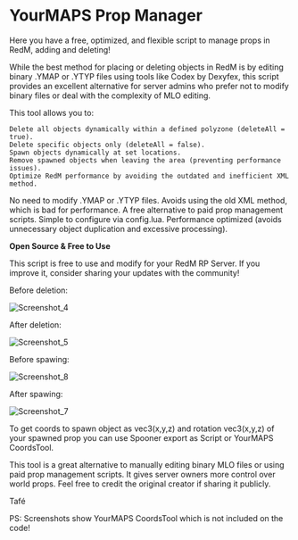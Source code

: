 # YourMAPS Prop Manager
Here you have a free, optimized, and flexible script to manage props in RedM, adding and deleting!

While the best method for placing or deleting objects in RedM is by editing binary .YMAP or .YTYP files using tools like Codex by Dexyfex, this script provides an excellent alternative for server admins who prefer not to modify binary files or deal with the complexity of MLO editing.

This tool allows you to:

    Delete all objects dynamically within a defined polyzone (deleteAll = true).
    Delete specific objects only (deleteAll = false).
    Spawn objects dynamically at set locations.
    Remove spawned objects when leaving the area (preventing performance issues).
    Optimize RedM performance by avoiding the outdated and inefficient XML method.

No need to modify .YMAP or .YTYP files.
Avoids using the old XML method, which is bad for performance.
A free alternative to paid prop management scripts.
Simple to configure via config.lua.
Performance optimized (avoids unnecessary object duplication and excessive processing).

**Open Source & Free to Use**

This script is free to use and modify for your RedM RP Server.
If you improve it, consider sharing your updates with the community!

Before deletion:

![Screenshot_4](https://github.com/user-attachments/assets/b6daf152-df42-41dc-9f9f-7b66d04836a5)

After deletion:

![Screenshot_5](https://github.com/user-attachments/assets/d449ac64-1817-4bd7-9ecf-adca3b50442f)

Before spawing:

![Screenshot_8](https://github.com/user-attachments/assets/7c53fa67-b506-4e7e-8718-7ca3abb715fb)

After spawing:

![Screenshot_7](https://github.com/user-attachments/assets/2875d8a9-d3db-4044-abd9-e81e98920356)

To get coords to spawn object as vec3(x,y,z) and rotation vec3(x,y,z) of your spawned prop you can use Spooner export as Script or YourMAPS CoordsTool.

This tool is a great alternative to manually editing binary MLO files or using paid prop management scripts. It gives server owners more control over world props.
Feel free to credit the original creator if sharing it publicly.

Tafé

PS: Screenshots show YourMAPS CoordsTool which is not included on the code!

